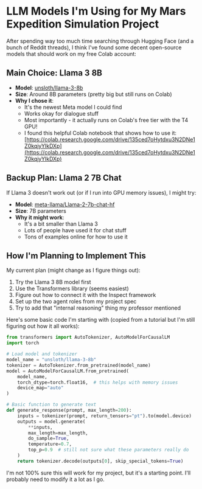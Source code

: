# LLM Models I'm Using for My Mars Expedition Simulation Project

After spending way too much time searching through Hugging Face (and a bunch of Reddit threads), I think I've found some decent open-source models that should work on my free Colab account:

## Main Choice: Llama 3 8B

- **Model**: [unsloth/llama-3-8b](https://huggingface.co/unsloth/llama-3-8b)
- **Size**: Around 8B parameters (pretty big but still runs on Colab)
- **Why I chose it**: 
  - It's the newest Meta model I could find
  - Works okay for dialogue stuff
  - Most importantly - it actually runs on Colab's free tier with the T4 GPU!
  - I found this helpful Colab notebook that shows how to use it: [https://colab.research.google.com/drive/135ced7oHytdxu3N2DNe1Z0kqjyYIkDXp](https://colab.research.google.com/drive/135ced7oHytdxu3N2DNe1Z0kqjyYIkDXp)

## Backup Plan: Llama 2 7B Chat

If Llama 3 doesn't work out (or if I run into GPU memory issues), I might try:
- **Model**: [meta-llama/Llama-2-7b-chat-hf](https://huggingface.co/meta-llama/Llama-2-7b-chat-hf)
- **Size**: 7B parameters
- **Why it might work**:
  - It's a bit smaller than Llama 3
  - Lots of people have used it for chat stuff
  - Tons of examples online for how to use it

## How I'm Planning to Implement This

My current plan (might change as I figure things out):

1. Try the Llama 3 8B model first
2. Use the Transformers library (seems easiest)
3. Figure out how to connect it with the Inspect framework
4. Set up the two agent roles from my project spec
5. Try to add that "internal reasoning" thing my professor mentioned

Here's some basic code I'm starting with (copied from a tutorial but I'm still figuring out how it all works):

```python
from transformers import AutoTokenizer, AutoModelForCausalLM
import torch

# Load model and tokenizer
model_name = "unsloth/llama-3-8b"
tokenizer = AutoTokenizer.from_pretrained(model_name)
model = AutoModelForCausalLM.from_pretrained(
    model_name,
    torch_dtype=torch.float16,  # this helps with memory issues
    device_map="auto"
)

# Basic function to generate text
def generate_response(prompt, max_length=200):
    inputs = tokenizer(prompt, return_tensors="pt").to(model.device)
    outputs = model.generate(
        **inputs,
        max_length=max_length,
        do_sample=True,
        temperature=0.7,
        top_p=0.9  # still not sure what these parameters really do
    )
    return tokenizer.decode(outputs[0], skip_special_tokens=True)
```

I'm not 100% sure this will work for my project, but it's a starting point. I'll probably need to modify it a lot as I go.
